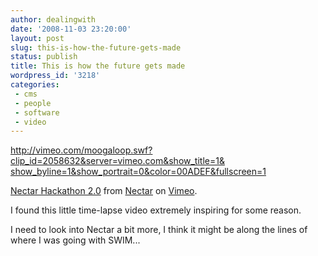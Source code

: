 ```yaml
---
author: dealingwith
date: '2008-11-03 23:20:00'
layout: post
slug: this-is-how-the-future-gets-made
status: publish
title: This is how the future gets made
wordpress_id: '3218'
categories:
 - cms
 - people
 - software
 - video
---
```


[http://vimeo.com/moogaloop.swf?clip_id=2058632&server=vimeo.com&show_title=1&
show_byline=1&show_portrait=0&color=00ADEF&fullscreen=1][1]

[Nectar Hackathon 2.0][2] from [Nectar][3] on [Vimeo][4].


I found this little time-lapse video extremely inspiring for some reason.


I need to look into Nectar a bit more, I think it might be along the lines of
where I was going with SWIM...

   [1]: http://vimeo.com/moogaloop.swf?clip_id=2058632&server=vimeo.com&show_title=1&show_byline=1&show_portrait=0&color=00ADEF&fullscreen=1

   [2]: http://vimeo.com/2058632

   [3]: http://vimeo.com/tastynectar

   [4]: http://vimeo.com

   

